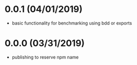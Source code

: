 # 0.0.1 (04/01/2019)

- basic functionality for benchmarking using bdd or exports

# 0.0.0 (03/31/2019)

- publishing to reserve npm name
